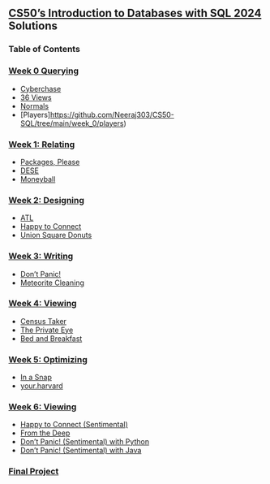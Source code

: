 ## [CS50’s Introduction to Databases with SQL 2024](https://cs50.harvard.edu/sql/2024/) Solutions

### Table of Contents
### [Week 0 Querying](https://cs50.harvard.edu/sql/2024/weeks/0/)
- [Cyberchase](https://github.com/Neeraj303/CS50-SQL/tree/main/week_0/cyberchase)
- [36 Views](https://github.com/Neeraj303/CS50-SQL/tree/main/week_0/views)
- [Normals]()
- [Players]https://github.com/Neeraj303/CS50-SQL/tree/main/week_0/players)

### [Week 1: Relating](https://cs50.harvard.edu/sql/2024/weeks/1/)
- [Packages, Please]()
- [DESE]()
- [Moneyball]()

### [Week 2: Designing](https://cs50.harvard.edu/sql/2024/weeks/2/)
- [ATL]()
- [Happy to Connect]()
- [Union Square Donuts]()

### [Week 3: Writing](https://cs50.harvard.edu/sql/2024/weeks/3/)
- [Don’t Panic!]()
- [Meteorite Cleaning]()

### [Week 4: Viewing](https://cs50.harvard.edu/sql/2024/weeks/4/)
- [Census Taker]()
- [The Private Eye]()
- [Bed and Breakfast]()

### [Week 5: Optimizing](https://cs50.harvard.edu/sql/2024/weeks/5/)
- [In a Snap]()
- [your.harvard]()

### [Week 6: Viewing](https://cs50.harvard.edu/sql/2024/weeks/6/)
- [Happy to Connect (Sentimental)]()
- [From the Deep]()
- [Don’t Panic! (Sentimental) with Python]()
- [Don’t Panic! (Sentimental) with Java]()

### [Final Project](https://cs50.harvard.edu/sql/2024/project/)
